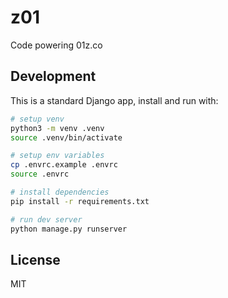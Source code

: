 # z01

Code powering 01z.co

## Development

This is a standard Django app, install and run with:

```sh
# setup venv
python3 -m venv .venv
source .venv/bin/activate

# setup env variables
cp .envrc.example .envrc
source .envrc

# install dependencies
pip install -r requirements.txt

# run dev server
python manage.py runserver
```

## License

MIT
